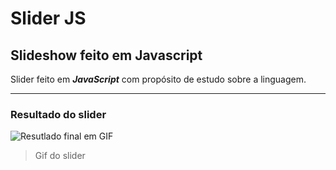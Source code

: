 # Slider JS

## Slideshow feito em Javascript

Slider feito em ***JavaScript*** com propósito de estudo sobre a linguagem.


-------------------------------------


### Resultado do slider

![Resutlado final em GIF](./images/resultado.gif)
>Gif do slider
